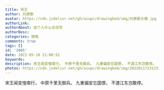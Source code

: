 ```yaml
---
title: 宋王
author: 刘原歌
avatar: https://cdn.jsdelivr.net/gh/aiupc/drawingbed/img/刘原歌头像.jpg
authorLink: 
authorAbout: 这个人什么也没写
authorDesc: 
categories: 随笔
comments: true
tags: []
id: '1005'
date: 2021-05-10 21:00:52
keywords:
description: 宋王闻变惶南行， 中原千里无御兵。 九重偏安忘国恨， 不渡江东岂敢停。
photos: https://cdn.jsdelivr.net/gh/aiupc/drawingbed/img/20220117231237.png
---
```


宋王闻变惶南行， 中原千里无御兵。 九重偏安忘国恨， 不渡江东岂敢停。